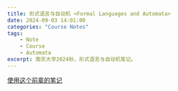 ```yaml
---
title: 形式语言与自动机 <Formal Languages and Automata>
date: 2024-09-03 14:01:00
categories: "Course Notes"
tags:
    - Note
    - Course
    - Automata
excerpt: 南京大学2024秋，形式语言与自动机笔记。
---
```


[使用这个前辈的笔记](https://fla.cuijiacai.com/) 